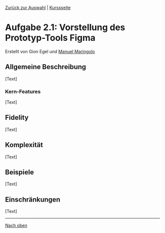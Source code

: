 [Zurück zur Auswahl](https://gionegel.github.io/IFD-WiSe20-21/) | [Kurssseite](https://webuser.hs-furtwangen.de/~rag/lehre/WiSe20-21/IFD/Kursinhalt/Team/)

# Aufgabe 2.1: Vorstellung des Prototyp-Tools Figma

Erstellt von Gion Egel und [Manuel Maringolo](https://github.com/mnlmrngl)

## Allgemeine Beschreibung

[Text]

### Kern-Features

[Text]

## Fidelity

[Text]

## Komplexität

[Text]

## Beispiele

[Text]

## Einschränkungen

[Text]


---
[Nach oben](#top)
